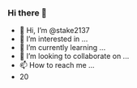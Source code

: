 ### Hi there 👋
- 👋 Hi, I’m @stake2137
- 👀 I’m interested in ...
- 🌱 I’m currently learning ...
- 💞️ I’m looking to collaborate on ...
- 📫 How to reach me ...
- 20
<!--
**Themanhdh/themanhdh** is a ✨ _special_ ✨ repository because its `README.md` (this file) appears on your GitHub profile.



